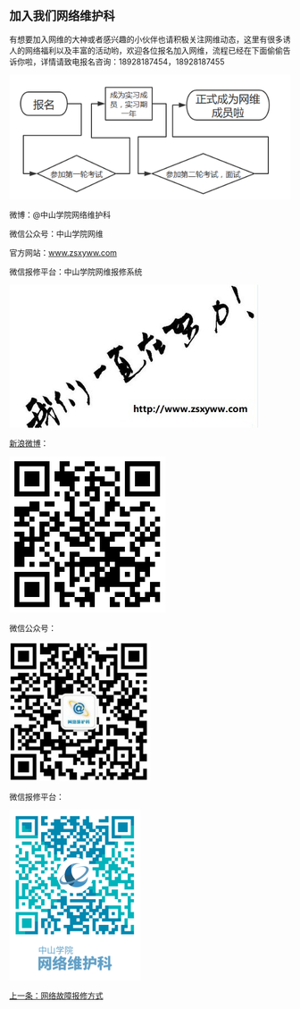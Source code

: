 ## 加入我们网络维护科

有想要加入网维的大神或者感兴趣的小伙伴也请积极关注网维动态，这里有很多诱人的网络福利以及丰富的活动哟，欢迎各位报名加入网维，流程已经在下面偷偷告诉你啦，详情请致电报名咨询：18928187454，18928187455

![](./image/image1.png)

微博：@中山学院网络维护科

微信公众号：中山学院网维

官方网站：www.zsxyww.com    
  
微信报修平台：中山学院网维报修系统

![](./image/image2.png)

[新浪微博](https://weibo.com/zsxyww)：

![](./image/image3.png)

微信公众号：

![](./image/image4.png)

微信报修平台：

![](./image/image5.png)

[上一条：网络故障报修方式](/guide/repairWay)